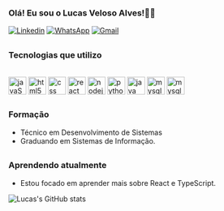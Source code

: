 
### Olá! Eu sou o Lucas Veloso Alves!👋🏽

[![Linkedin](https://img.shields.io/badge/LinkedIn-0077B5?style=for-the-badge&logo=linkedin&logoColor=white)](https://www.linkedin.com/in/lucas-veloso-alves-70a2a3219/)
[![WhatsApp](https://img.shields.io/badge/WhatsApp-25D366?style=for-the-badge&logo=whatsapp&logoColor=white)](https://api.whatsapp.com/send?phone=5571996579989)
[![Gmail](https://img.shields.io/badge/Gmail-D14836?style=for-the-badge&logo=gmail&logoColor=white)](mailto:lucasvalves98@gmail.com)

##
### Tecnologias que utilizo
<div style="display:inline_block" ><br/>
  <img align="center" alt="javaScript5" heigth="30" width="35" src="https://cdn.jsdelivr.net/gh/devicons/devicon/icons/javascript/javascript-plain.svg" >
  <img align="center" alt="html5" heigth="25" width="35" src="https://cdn.jsdelivr.net/gh/devicons/devicon/icons/html5/html5-original.svg" >
  <img align="center" alt="css" heigth="30" width="35" src="https://cdn.jsdelivr.net/gh/devicons/devicon/icons/css3/css3-original.svg" >
  <img align="center" alt="react" heigth="30" width="35" src="https://cdn.jsdelivr.net/gh/devicons/devicon/icons/react/react-original.svg" />
  <img align="center" alt="nodejs" heigth="30" width="35" src="https://cdn.jsdelivr.net/gh/devicons/devicon/icons/nodejs/nodejs-original.svg" >
  <img align="center" alt="python" heigth="30" width="35" src="https://cdn.jsdelivr.net/gh/devicons/devicon/icons/python/python-original.svg" >
  <img align="center" alt="java" heigth="30" width="35" src="https://cdn.jsdelivr.net/gh/devicons/devicon/icons/java/java-original.svg" >
   <img align="center" alt="mysql" heigth="30" width="35" src="https://cdn.jsdelivr.net/gh/devicons/devicon/icons/mysql/mysql-original.svg" >
  <img align="center" alt="mysql" heigth="30" width="35"; src="https://cdn.jsdelivr.net/gh/devicons/devicon/icons/mongodb/mongodb-original.svg
</div>


##

##
### Formação

- Técnico em Desenvolvimento de Sistemas
- Graduando em Sistemas de Informação.


##
### Aprendendo atualmente

- Estou focado em aprender mais sobre React e TypeScript.



![Lucas's GitHub stats](https://github-readme-stats.vercel.app/api?username=Lucasvalves&show_icons=true&theme=transparent)

